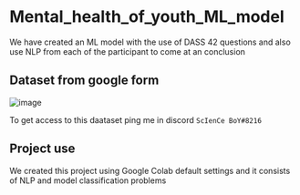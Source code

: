 # Mental_health_of_youth_ML_model
We have created an ML model with the use of DASS 42 questions and also use NLP from each of the participant to come at an conclusion

## Dataset from google form
![image](https://github.com/Dextroxe/Mental_health_of_youth_ML_model/assets/75870763/f65b9347-f53a-41e2-959b-09f13772aabd)

To get access to this daataset ping me in discord ``` ScIenCe BoY#8216 ```

## Project use
We created this project using Google Colab default settings and it consists of NLP and model classification problems 
